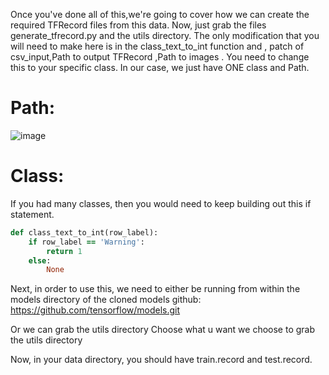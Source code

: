 
Once you've done all of this,we're going to cover how we can create the required TFRecord files from this data.
Now, just grab the files generate_tfrecord.py and the utils directory. The only modification that you will need to make here is in the class_text_to_int function and , patch of csv_input,Path to output TFRecord ,Path to images .
You need to change this to your specific class. In our case, we just have ONE class and Path.

# Path:

![image](https://user-images.githubusercontent.com/56115477/149851068-227024fd-463e-44b4-94c4-415b92e60eb3.png)



# Class:
If you had many classes, then you would need to keep building out this if statement.

```ruby
def class_text_to_int(row_label):
    if row_label == 'Warning':
        return 1
    else:
        None
```

Next, in order to use this, we need to either be running from within the models directory of the cloned models github:
https://github.com/tensorflow/models.git


Or we can grab the utils directory
Choose what u want we choose to grab the utils directory



Now, in your data directory, you should have train.record and test.record.



